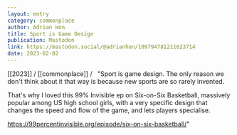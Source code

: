 ```yaml
---
layout: entry
category: commonplace
author: Adrian Hon
title: Sport is Game Design
publication: Mastodon
link: https://mastodon.social/@adrianhon/109794781211623714
date: 2023-02-02
---
```


[[2023]] / [[commonplace]] / 
 
"Sport is game design. The only reason we don't think about it that way is because new sports are so rarely invented.

That's why I loved this 99% Invisible ep on Six-on-Six Basketball, massively popular among US high school girls, with a very specific design that changes the speed and flow of the game, and lets players specialise.

<https://99percentinvisible.org/episode/six-on-six-basketball/>"
